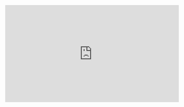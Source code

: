 <iframe width="560" height="315" src="https://drive.google.com/drive/u/0/folders/16KCDOD3v1jrqR5clsFrwBz1H4IWOwcVk" frameborder="0" allowfullscreen></iframe>
